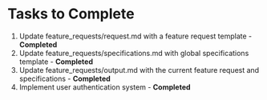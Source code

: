 # Tasks to Complete

1. Update feature_requests/request.md with a feature request template - **Completed**
2. Update feature_requests/specifications.md with global specifications template - **Completed**
3. Update feature_requests/output.md with the current feature request and specifications - **Completed**
4. Implement user authentication system - **Completed**
